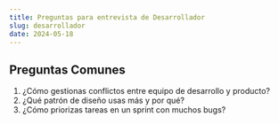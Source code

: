 ```yaml
---
title: Preguntas para entrevista de Desarrollador
slug: desarrollador
date: 2024-05-18
---
```


## Preguntas Comunes

1. ¿Cómo gestionas conflictos entre equipo de desarrollo y producto?
2. ¿Qué patrón de diseño usas más y por qué?
3. ¿Cómo priorizas tareas en un sprint con muchos bugs?
